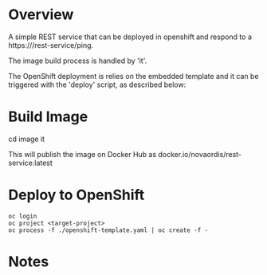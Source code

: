 # Overview

A simple REST service that can be deployed in openshift and respond to a
https://<public-address>/rest-service/ping.

The image build process is handled by 'it'.

The OpenShift deployment is relies on the embedded template and it can be
triggered with the 'deploy' script, as described below: 

# Build Image

  cd image
  it
  
This will publish the image on Docker Hub as docker.io/novaordis/rest-service:latest  

# Deploy to OpenShift 

    oc login
    oc project <target-project>
    oc process -f ./openshift-template.yaml | oc create -f -

# Notes
